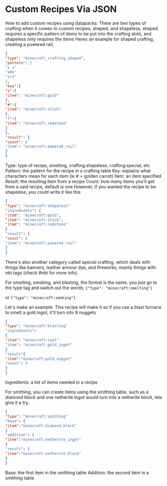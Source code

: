# Custom Recipes Via JSON

How to add custom recipes using datapacks:
There are two types of crafting when it comes to custom recipes, shaped, and shapeless, shaped requires a specific pattern of items to be put into the crafting slots, and shapeless only requires the items
Heres an example for shaped crafting, creating a powered rail;
```json
{
"type": "minecraft_crafting_shaped",
"pattern": [
"x x"
"x#x"
"x!x"
],
"key":{
"x":{
"item": "minecraft:gold"
},
"#":{
"item": "minecraft:stick"
},
"!":{
"item": "minecraft_redstone"
}
},
"result": {
"count": 6 
"item": "minecraft:powered_rail"
} 
}
```

Type: type of recipe, smelting, crafting:shapeless, crafting:special, etc
Pattern:  the pattern for the recipe in a crafting table
Key: explains what characters mean for each item (ie # = golden carrot)
Item: an item specified
Result: the resulting item from a recipe
Count: how many items you'll get from a said recipe, default is one
However, if you wanted the recipe to be shapeless, you could write it like this
```json
{
"type": "minecraft:shapeless" 
"ingredients": {
"item": "minecraft:gold",
"item": "minecraft:stick",
"item": "minecraft:redstone"
}
"result": {
"count": 6 
"item": "minecraft:powered_rail" 
}
}
```

There's also another category called special crafting, which deals with things like banners, leather armour dye, and fireworks, mainly things with nbt tags (check #nbt for more info). 

For smelting, smoking, and blasting, the format is the same, you just go to the type tag  and switch out the words;
`{"type": "minecraft:smelting"}`
 
or
`{"type": "minecraft:smoking"}`

Let's make an example. This recipe will make it so if you use a blast furnace to smelt a gold ingot, it'll turn into 9 nuggets
```json
{
"type": "minecraft:blasting"
"ingredients":
{
"item": "minecraft:coal"
"item": "minecraft:gold_ingot"
}
"result"{
"item":"minecraft:gold_nugget"
"count": 9
}
}
```

 Ingredients: a list of items needed in a recipe

For smithing, you can create items using the smithing table, such as a diamond block and one netherite ingot would turn into a netherite block, lets give it a try.
```json
{
"type": "minecraft:smithing"
"base": {
"item":"minecraft:diamond_block"
}
"addition": {
"item":"minecraft:netherite_ingot"
}
"result": {
"item":"minecraft:netherite_block"
}
}
```

Base: the first item in the smithing table
Addition: the second item in a smithing table
